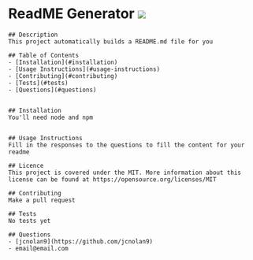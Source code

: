 # ReadME Generator ![](https://img.shields.io/badge/License-MIT-yellow.svg)

    ## Description 
    This project automatically builds a README.md file for you
    
    ## Table of Contents 
    - [Installation](#installation)
    - [Usage Instructions](#usage-instructions) 
    - [Contributing](#contributing)
    - [Tests](#tests)
    - [Questions](#questions)    
   
    
    ## Installation 
    You'll need node and npm
    

    ## Usage Instructions
    Fill in the responses to the questions to fill the content for your readme
    
    ## Licence 
    This project is covered under the MIT. More information about this license can be found at https://opensource.org/licenses/MIT
    
    ## Contributing 
    Make a pull request
    
    ## Tests
    No tests yet
    
    ## Questions
    - [jcnolan9](https://github.com/jcnolan9)
    - email@email.com